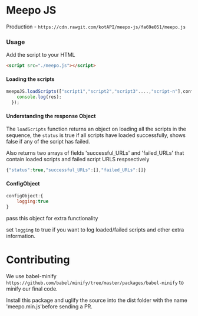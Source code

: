 # Meepo JS

Production - `https://cdn.rawgit.com/kotAPI/meepo-js/fa69e051/meepo.js`


### Usage

Add the script to your HTML
```html
<script src="./meepo.js"></script>
```

#### Loading the scripts 
```javascript
meepoJS.loadScripts(["script1","script2","script3"....,"script-n"],configObject).then(res => {
    console.log(res);
  });
```

#### Understanding the response Object

The `loadScripts` function returns an object on loading all the scripts in the sequence,
the `status` is true if all scripts have loaded successfully, shows false if any of the script has failed.

Also returns two arrays of fields 'successful_URLs' and 'failed_URLs' that contain loaded scripts and failed script URLS respsectively

```javascript
{"status":true,"successful_URLs":[],"failed_URLs":[]}
```

#### ConfigObject

```javascript
configObject:{
	logging:true
}
```
pass this object for extra functionality

set `logging` to true if you want to log loaded/failed scripts and other extra information.





# Contributing

We use babel-minify `https://github.com/babel/minify/tree/master/packages/babel-minify` to minify our final code.

Install this package and uglify the source into the dist folder with the name 'meepo.min.js'before sending a PR.


